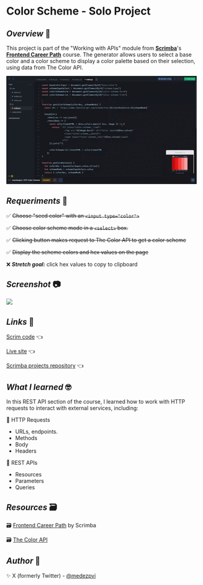 # Color Scheme - Solo Project

## *Overview* 🌟

This project is part of the "Working with APIs" module from [**Scrimba**](https://v2.scrimba.com/home)'s [**Frontend Career Path**](https://v2.scrimba.com/the-frontend-developer-career-path-c0j) course. The generator allows users to select a base color and a color scheme to display a color palette based on their selection, using data from The Color API.

![](./assets/screenshots/sample.gif)

## *Requeriments* 📝

✅ ~~Choose "seed color" with an `<input type="color">`~~

✅ ~~Choose color scheme mode in a `<select>` box.~~

✅ ~~Clicking button makes request to The Color API to get a color scheme~~

✅ ~~Display the scheme colors and hex values on the page~~

❌ ***Stretch goal:*** click hex values to copy to clipboard

## *Screenshot* 📷

![](./assets/screenshots/screenshot.avif)

## *Links* 🔗

[Scrim code](https://v2.scrimba.com/s01tqrt3d9) 👈

[Live site](https://mendezpvi.github.io/fcp-color-scheme/) 👈

[Scrimba projects repository](https://github.com/mendezpvi/fcp-scrimba) 👈

## *What I learned* 🤓

In this REST API section of the course, I learned how to work with HTTP requests to interact with external services, including:

🔳 HTTP Requests
+ URLs, endpoints.
+ Methods
+ Body
+ Headers

🔳 REST APIs
+ Resources
+ Parameters
+ Queries

## *Resources* 🗃️

🗃️ [Frontend Career Path](https://v2.scrimba.com/the-frontend-developer-career-path-c0j) by Scrimba

🗃️ [The Color API](https://www.thecolorapi.com/)

## *Author* 🔰

✨ X (formerly Twitter) - [@medezpvi](https://x.com/mendezpvi)